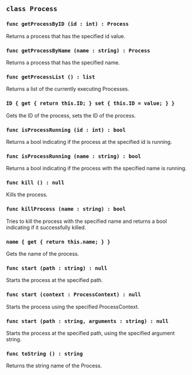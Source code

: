 ## ```class Process```

### ```func getProcessByID (id : int) : Process```
Returns a process that has the specified id value.

### ```func getProcessByName (name : string) : Process```
Returns a process that has the specified name.

### ```func getProcessList () : list```
Returns a list of the currently executing Processes.

### ```ID { get { return this.ID; } set { this.ID = value; } }```
Gets the ID of the process, sets the ID of the process.

### ```func isProcessRunning (id : int) : bool```
Returns a bool indicating if the process at the specified id is running.
### ```func isProcessRunning (name : string) : bool```
Returns a bool indicating if the process with the specified name is running.

### ```func kill () : null```
Kills the process.

### ```func killProcess (name : string) : bool```
Tries to kill the process with the specified name and returns a bool indicating
if it successfully killed.

### ```name { get { return this.name; } }```
Gets the name of the process.

### ```func start (path : string) : null```
Starts the process at the specified path.
### ```func start (context : ProcessContext) : null```
Starts the process using the specified ProcessContext.
### ```func start (path : string, arguments : string) : null```
Starts the process at the specified path, using the specified argument string.

### ```func toString () : string```
Returns the string name of the Process.
